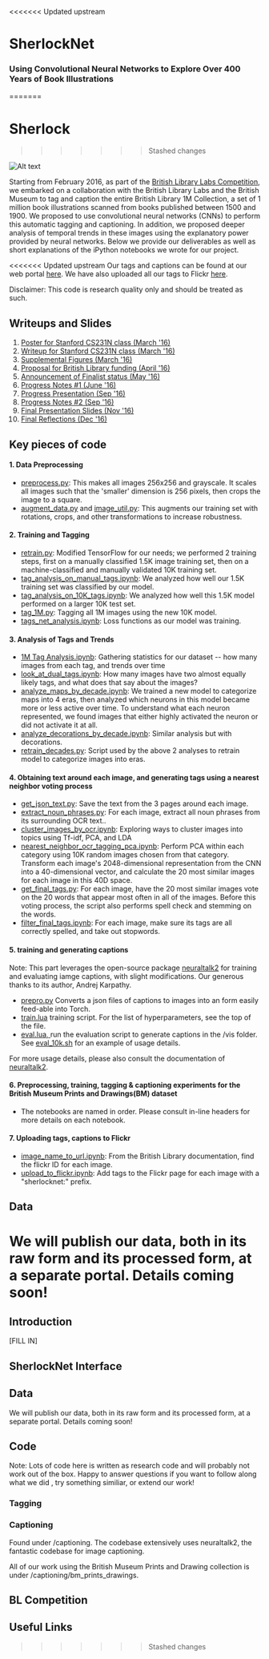 <<<<<<< Updated upstream
# SherlockNet
### Using Convolutional Neural Networks to Explore Over 400 Years of Book Illustrations
=======
# Sherlock
>>>>>>> Stashed changes

![Alt text](http://britishlibrary.typepad.co.uk/.a/6a00d8341c464853ef01a3fceb004b970b-500wi)

Starting from February 2016, as part of the [British Library Labs Competition](http://labs.bl.uk/British+Library+Labs+Competition), we embarked on a collaboration with the British Library Labs and the British Museum to tag and caption the entire British Library 1M Collection, a set of 1 million book illustrations scanned from books published between 1500 and 1900. We proposed to use convolutional neural networks (CNNs) to perform this automatic tagging and captioning. In addition, we proposed deeper analysis of temporal trends in these images using the explanatory power provided by neural networks. Below we provide our deliverables as well as short explanations of the iPython notebooks we wrote for our project. 

<<<<<<< Updated upstream
Our tags and captions can be found at our web portal [here](bit.ly/sherlocknet). We have also uploaded all our tags to Flickr [here](https://www.flickr.com/photos/britishlibrary/).

Disclaimer: This code is research quality only and should be treated as such. 

## Writeups and Slides

1. [Poster for Stanford CS231N class (March '16)](https://drive.google.com/open?id=0By39R6hglwcDVWNwNkt6blgtdms)
2. [Writeup for Stanford CS231N class (March '16)](https://drive.google.com/open?id=0By39R6hglwcDRUJVb0U3Ulo3cTA)
3. [Supplemental Figures (March '16)](https://drive.google.com/open?id=0By39R6hglwcDNEdvZFFEal8xZnc)
4. [Proposal for British Library funding (April '16)](http://labs.bl.uk/SherlockNet)
5. [Announcement of Finalist status (May '16)](http://blogs.bl.uk/digital-scholarship/2016/06/announcing-the-bl-labs-competition-finalists-for-2016.html)
6. [Progress Notes #1 (June '16)](http://blogs.bl.uk/digital-scholarship/2016/08/sherlocknet-tagging-and-captioning-the-british-librarys-flickr-images.html)
7. [Progress Presentation (Sep '16)](https://drive.google.com/open?id=0BxI6DIzmhgSBOG5RbzBWUF9Yc2s)
8. [Progress Notes #2 (Sep '16)](http://blogs.bl.uk/digital-scholarship/2016/11/sherlocknet-update-millions-of-tags-and-thousands-of-captions-added-to-the-bl-flickr-images.html)
9. [Final Presentation Slides (Nov '16)](https://drive.google.com/open?id=0BxI6DIzmhgSBQlZhamhxNDE0cDBSMElQMHdfNnM4WURzSkJz)
10. [Final Reflections (Dec '16)](https://docs.google.com/document/d/1pU1eN23oZvu9ffEhYhShLOVkzNPp7DZDn9P8qbUGnOc/edit?usp=sharing)

## Key pieces of code

#### 1. Data Preprocessing

* [preprocess.py](https://github.com/ludazhao/SherlockNet/blob/master/scripts/preprocess_all.py): This makes all images 256x256 and grayscale. It scales all images such that the 'smaller' dimension is 256 pixels, then crops the image to a square.
* [augment_data.py](https://github.com/ludazhao/SherlockNet/blob/master/scripts/augment_data.py) and [image_util.py](https://github.com/ludazhao/SherlockNet/blob/master/scripts/image_util.py): This augments our training set with rotations, crops, and other transformations to increase robustness.

#### 2. Training and Tagging

* [retrain.py](https://github.com/ludazhao/SherlockNet/blob/master/scripts/retrain.py): Modified TensorFlow for our needs; we performed 2 training steps, first on a manually classified 1.5K image training set, then on a machine-classified and manually validated 10K training set.
* [tag_analysis_on_manual_tags.ipynb](https://github.com/ludazhao/SherlockNet/blob/master/scripts/tag_analysis_on_manual_tags.ipynb): We analyzed how well our 1.5K training set was classified by our model.
* [tag_analysis_on_10K_tags.ipynb](https://github.com/ludazhao/SherlockNet/blob/master/scripts/tag_analysis_on_10k_tags.ipynb): We analyzed how well this 1.5K model performed on a larger 10K test set.
* [tag_1M.py](https://github.com/ludazhao/SherlockNet/blob/master/scripts/tag_1M.py): Tagging all 1M images using the new 10K model.
* [tags_net_analysis.ipynb](https://github.com/ludazhao/SherlockNet/blob/master/scripts/tags_net_analysis.ipynb): Loss functions as our model was training.

#### 3. Analysis of Tags and Trends

* [1M Tag Analysis.ipynb](https://github.com/ludazhao/SherlockNet/blob/master/analysis/1M%20Tag%20Analysis.ipynb): Gathering statistics for our dataset -- how many images from each tag, and trends over time
* [look_at_dual_tags.ipynb](https://github.com/ludazhao/SherlockNet/blob/master/analysis/look_at_dual_tags.ipynb): How many images have two almost equally likely tags, and what does that say about the images?
* [analyze_maps_by_decade.ipynb](https://github.com/ludazhao/SherlockNet/blob/master/scripts/analyze_maps_by_decade.ipynb): We trained a new model to categorize maps into 4 eras, then analyzed which neurons in this model became more or less active over time. To understand what each neuron represented, we found images that either highly activated the neuron or did not activate it at all.
* [analyze_decorations_by_decade.ipynb](https://github.com/ludazhao/SherlockNet/blob/master/scripts/analyze_decorations_by_decade.ipynb): Similar analysis but with decorations.
* [retrain_decades.py](https://github.com/ludazhao/SherlockNet/blob/master/scripts_decadesnet/retrain_decades.py): Script used by the above 2 analyses to retrain model to categorize images into eras.

#### 4. Obtaining text around each image, and generating tags using a nearest neighbor voting process

* [get_json_text.py](https://github.com/ludazhao/SherlockNet/blob/master/scripts/get_json_text.py): Save the text from the 3 pages around each image.
* [extract_noun_phrases.py](https://github.com/ludazhao/SherlockNet/blob/master/scripts/extract_noun_phrases.py): For each image, extract all noun phrases from its surrounding OCR text..
* [cluster_images_by_ocr.ipynb](https://github.com/ludazhao/SherlockNet/blob/master/scripts/cluster_images_by_ocr.ipynb): Exploring ways to cluster images into topics using Tf-idf, PCA, and LDA
* [nearest_neighbor_ocr_tagging_pca.ipynb](https://github.com/ludazhao/SherlockNet/blob/master/scripts/nearest_neighbor_ocr_tagging_pca.ipynb): Perform PCA within each category using 10K random images chosen from that category. Transform each image's 2048-dimensional representation from the CNN into a 40-dimensional vector, and calculate the 20 most similar images for each image in this 40D space.
* [get_final_tags.py](https://github.com/ludazhao/SherlockNet/blob/master/scripts/get_final_tags.py): For each image, have the 20 most similar images vote on the 20 words that appear most often in all of the images. Before this voting process, the script also performs spell check and stemming on the words.
* [filter_final_tags.ipynb](https://github.com/ludazhao/SherlockNet/blob/master/scripts/filter_final_tags.ipynb): For each image, make sure its tags are all correctly spelled, and take out stopwords.

#### 5. training and generating captions

Note: This part leverages the open-source package [neuraltalk2](https://github.com/karpathy/neuraltalk2) for training and evaluating iamge captions, with slight modifications. Our generous thanks to its author, Andrej Karpathy.

* [prepro.py]() Converts a json files of captions to images into an form easily feed-able into Torch.
* [train.lua]() training script. For the list of hyperparameters, see the top of the file. 
* [eval.lua, ]() run the evaluation script to generate captions in the /vis folder. See [eval_10k.sh]() for an example of usage details.

For more usage details, please also consult the documentation of [neuraltalk2](https://github.com/karpathy/neuraltalk2). 

#### 6. Preprocessing, training, tagging & captioning experiments for the British Museum Prints and Drawings(BM) dataset

* The notebooks are named in order. Please consult in-line headers for more details on each notebook. 

#### 7. Uploading tags, captions to Flickr

* [image_name_to_url.ipynb](https://github.com/ludazhao/SherlockNet/blob/master/scripts/image_name_to_url.ipynb): From the British Library documentation, find the flickr ID for each image.
* [upload_to_flickr.ipynb](https://github.com/ludazhao/SherlockNet/blob/master/scripts/upload_to_flickr.ipynb): Add tags to the Flickr page for each image with a "sherlocknet:" prefix.

## Data
We will publish our data, both in its raw form and its processed form, at a separate portal. Details coming soon!
=======
## Introduction
[FILL IN]

## SherlockNet Interface



## Data
We will publish our data, both in its raw form and its processed form, at a separate portal. Details coming soon!


## Code
Note: 
Lots of code here is written as research code and will probably not work out of the box. Happy to answer questions if you want to follow along what we did , try something similiar, or extend our work!

### Tagging

### Captioning

Found under /captioning. The codebase extensively uses neuraltalk2, the fantastic codebase for image captioning.

All of our work using the British Museum Prints and Drawing collection is under /captioning/bm_prints_drawings.


## BL Competition


## Useful Links
>>>>>>> Stashed changes
